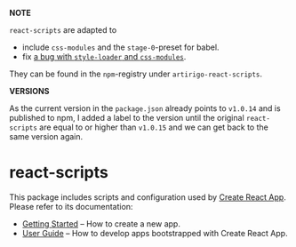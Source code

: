 **NOTE**

`react-scripts` are adapted to

- include `css-modules` and the `stage-0`-preset for babel.
- fix [a bug with `style-loader` and `css-modules`](https://github.com/webpack-contrib/style-loader/issues/182).

They can be found in the `npm`-registry under `artirigo-react-scripts`.


**VERSIONS**

As the current version in the `package.json` already points to `v1.0.14` and is published to npm, I added a label to the version until the original `react-scripts` are equal to or higher than `v1.0.15` and we can get back to the same version again.


# react-scripts

This package includes scripts and configuration used by [Create React App](https://github.com/facebookincubator/create-react-app).<br>
Please refer to its documentation:

* [Getting Started](https://github.com/facebookincubator/create-react-app/blob/master/README.md#getting-started) – How to create a new app.
* [User Guide](https://github.com/facebookincubator/create-react-app/blob/master/packages/react-scripts/template/README.md) – How to develop apps bootstrapped with Create React App.
